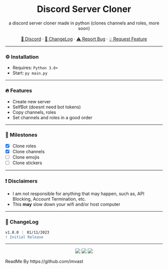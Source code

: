 <div align="center">
  <h1 align="center">Discord Server Cloner</h1>
  <p align="center">
    a discord server cloner made in python (clones channels and roles, more soon) 
    <br />
    <br />
    <a href="https://discord.gg/2GZyebsEA8">💬 Discord</a>
    ·
    <a href="https://github.com/mciem/DiscordServerCloner#-changelog">📜 ChangeLog</a>
    ·
    <a href="https://github.com/mciem/DiscordServerCloner/issues">⚠️ Report Bug</a>
    ·
    <a href="https://github.com/mciem/DiscordServerCloner/issues">💡 Request Feature</a>
  </p>
</div>

---


### ⚙️ Installation

- Requires: `Python 3.8+`
- Start: `py main.py`

---

### 🔥 Features

- Create new server
- SelfBot (doesnt need bot tokens)
- Copy channels, roles
- Set channels and roles in a good order

---

### 🚀 Milestones

- [X] Clone roles
- [X] Clone channels
- [ ] Clone emojis
- [ ] Clone stickers

---

### ❗ Disclaimers

- I am not responsible for anything that may happen, such as, API Blocking, Account Termination, etc.
- This **may** slow down your wifi and/or host computer

---

### 📜 ChangeLog

```diff
v1.0.0 ⋮ 01/11/2023
! Initial Release
```

---

<p align="center">
  <img src="https://img.shields.io/github/license/Sysys242/Discord-Token-Generator.svg?style=for-the-badge&labelColor=black&color=f429ff&logo=IOTA"/>
  <img src="https://img.shields.io/github/stars/Sysys242/Discord-Token-Generator.svg?style=for-the-badge&labelColor=black&color=f429ff&logo=IOTA"/>
  <img src="https://img.shields.io/github/languages/top/Sysys242/Discord-Token-Generator.svg?style=for-the-badge&labelColor=black&color=f429ff&logo=python"/>
</p>

<p>ReadMe By https://github.com/imvast</p>
